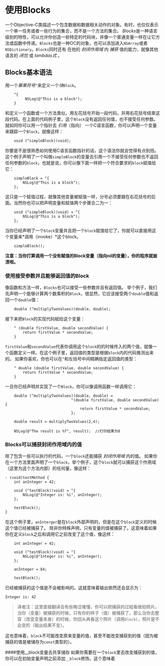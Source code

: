 # 使用Blocks
一个Objective-C类描述一个包含数据和数据相关动作的对象。有时，也仅仅表示一个单一任务或者一些行为的集合，而不是一个方法的集合。
*Blocks*是一种语言级别的特性，可以允许你创造一些特定的代码块，并像一个普通变量一样在让它方法或函数中传递。`Blocks`也是一种OC的对象，也可以添加进入`NSArray`或者`NSDictionary`。`Blocks`同时还有 在他的 *封闭作用域* 内 *捕获* 值的能力，就像其他语言的 *闭包* 或 *lambdas式* 。 
## Blocks基本语法
用一个*幂乘符号*`^`来定义一个*块*`Block`。

```
    ^{
         NSLog(@"This is a block");
    }
```

和定义一个函数或一个方法类似，用左花括号开始一段代码，并用右花括号结束这段代码。在上面的代码例子里，这个`Block`没有返回任何值，也不接受任何参数。
就如同你可以用一个指针去 *引用*（指向） 一个C语言函数，你可以声明一个变量来跟踪一个`Block`，就像这样：

```
    void (^simpleBlock)(void);  
```

你要是不是很熟悉如何使用C语言函数指针的话，这个语法你就会觉得有点别扭。这个例子声明了一个叫做`simpleBlock`的变量去引用一个不接受任何参数也不返回任何参数的`block`，也就是说，你可以像下面一样把一个符合要求的`block`赋值给它：

```
    simpleBlock = ^{
        NSLog(@"This is a block");
    };
```
这只是一个赋值过程，就像其他变量被赋值一样，分号必须要跟在右花括号的后面。当然你也可以把声明变量和赋值两个步骤合二为一：

```
    void (^simpleBlock)(void) = ^{
        NSLog(@"This is a block");
    };
```

当你已经声明了一个`block`变量并且把一个`block`赋值给它了，你就可以直接用这个变量来*调用（invoke）*这个block。

```
    simpleBlock();
```

**注意：当你打算调用一个没有赋值的Block变量（指向nil的变量），你的程序就崩溃啦。**

### 使用接受参数并且能够返回值的Block
像函数和方法一样，`Blocks`也可以接受一些参数并且有返回值。
举个例子，我们先声明一个能够计算两个数乘积的`Block`，很显然，它应该接受两个`double`值和返回一个`double`值：

```
    double (^multiplyTwoValues)(double, double);
```

接下来把`Block`的实现代码赋给这个变量：

```
    ^ (double firstValue, double secondValue) {
        return firstValue * secondValue;
    }
```

`firstValue`和`secondValue`代表你调用这个`block`的的时候传入的两个值，就像一个函数定义一样。在这个例子里，返回值的类型是根据`block`内的代码推测出来的。
如果你喜欢，你也可以在`^`和左括号中间精确指定返回值的类型：

```
    ^ double (double firstValue, double secondValue) {
        return firstValue * secondValue;
    }
```

一旦你已经声明并实现了一个`Block`，你可以像调用函数一样调用它：

```
    double (^multiplyTwoValues)(double, double) =
                              ^(double firstValue, double secondValue) {
                                  return firstValue * secondValue;
                              };
 
    double result = multiplyTwoValues(2,4);
 
    NSLog(@"The result is %f", result);  //打印结果为8
```

### Blocks可以捕获封闭作用域内的值
除了包含一些可以执行的代码，一个`block`还能捕获 *封闭作用域* 内的值。
如果你在一个方法里面声明了一个`block`，举个例子，这个`block`就可以捕获这个作用域（这里为这个方法内部）的任何量，像这样：

```
- (void)testMethod {
    int anInteger = 42;
 
    void (^testBlock)(void) = ^{
        NSLog(@"Integer is: %i", anInteger);
    };
 
    testBlock();
}
```

在这个例子里，`anInterger`是在`block`外部声明的，但是在这个`block`定义的时候这个值已经被捕获了。
除非你特殊声明，只有变量的值被捕获了。这意味着如果你在定义`block`之后和调用它之前改变了这个值，像这样：

```
    int anInteger = 42;
 
    void (^testBlock)(void) = ^{
        NSLog(@"Integer is: %i", anInteger);
    };
 
    anInteger = 84;
 
    testBlock();
```

已经被捕获的这个值是不会被影响的。这就意味着输出依然还会显示为：

```
Integer is: 42
```

>译者注：这里直接翻译会有些晦涩难懂，你可以把捕获的过程看做拍照片。当你（变量）被捕获的时候，只有你的样子（值）被捕获了，那么当你去整容（改变变量本身）的时候，你回头再看这个照片（调用`block`），照片是不会变的（输出结果不变）。

这也意味着，`block`不可能改变原来变量的值，甚至不能改变捕获到的值（因为被捕获的值是被储存为`const`类型的）。

####使用__block变量去共享储存
如果你需要在一个`block`里去改变捕获到的值，你可以在初始变量声明之前添加`__block`修饰。这个意味着


